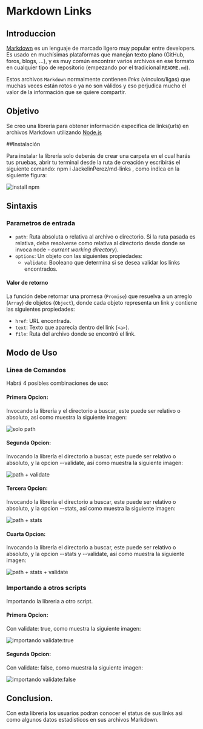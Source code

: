 # Markdown Links

## Introduccion

[Markdown](https://es.wikipedia.org/wiki/Markdown) es un lenguaje de marcado
ligero muy popular entre developers. Es usado en muchísimas plataformas que
manejan texto plano (GitHub, foros, blogs, ...), y es muy común
encontrar varios archivos en ese formato en cualquier tipo de repositorio
(empezando por el tradicional `README.md`).

Estos archivos `Markdown` normalmente contienen _links_ (vínculos/ligas) que
muchas veces están rotos o ya no son válidos y eso perjudica mucho el valor de
la información que se quiere compartir.

## Objetivo

Se creo una librería para obtener información especifica de links(urls) en archivos Markdown utilizando [Node.js](https://nodejs.org/es/)

##Instalación

Para instalar la librería solo deberás de crear una carpeta en el cual harás tus pruebas, abrir tu terminal desde la ruta de creación y escribirás el siguiente comando: npm i JackelinPerez/md-links , como indica en la siguiente figura:

![install npm](img/install.png)

## Sintaxis

### Parametros de entrada

- `path`: Ruta absoluta o relativa al archivo o directorio. Si la ruta pasada es
  relativa, debe resolverse como relativa al directorio desde donde se invoca
  node - _current working directory_).
- `options`: Un objeto con las siguientes propiedades:
  * `validate`: Booleano que determina si se desea validar los links
    encontrados.

#### Valor de retorno

La función debe retornar una promesa (`Promise`) que resuelva a un arreglo
(`Array`) de objetos (`Object`), donde cada objeto representa un link y contiene
las siguientes propiedades:

- `href`: URL encontrada.
- `text`: Texto que aparecía dentro del link (`<a>`).
- `file`: Ruta del archivo donde se encontró el link.


## Modo de Uso

### Linea de Comandos

Habrá 4 posibles combinaciones de uso:

 #### Primera Opcion:
 Invocando la librería y el directorio a buscar, este puede ser relativo o absoluto, así como muestra la siguiente imagen:

![solo path](img/terminal_1.png)

 #### Segunda Opcion:
 Invocando la librería el directorio a buscar, este puede ser relativo o absoluto, y la opcion --validate, así como muestra la siguiente imagen:

![path + validate](img/terminal_2.png)

 #### Tercera Opcion:
 Invocando la librería el directorio a buscar, este puede ser relativo o absoluto, y la opcion --stats, así como muestra la siguiente imagen:

![path + stats](img/terminal_3.png)

 #### Cuarta Opcion:
 Invocando la librería el directorio a buscar, este puede ser relativo o absoluto, y la opcion --stats y --validate, así como muestra la siguiente imagen:

![path + stats + validate](img/terminal_4.png)

### Importando a otros scripts

Importando la libreria a otro script.

#### Primera Opcion:

Con validate: true, como muestra la siguiente imagen:

![importando validate:true](img/importando1.png)

#### Segunda Opcion:

Con validate: false, como muestra la siguiente imagen:

![importando validate:false](img/importando2.png)

## Conclusion.

Con esta libreria los usuarios podran conocer el status de sus links asi como algunos datos estadisticos en sus archivos Markdown.